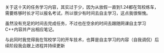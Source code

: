 关于这十天的任务学习内容，其实过于少，因为从放假一直到1.24都在驾校练车，需要练够时长才可以报名考试，所以很少有时间去自主学习，这点我很惭愧。

虽然没有充足的时间去完成任务，不过也在空余的时间去跟随网课自主学习C++内容并产出相应笔记。

与此同时我觉得我在驾校学习的开车技术，也算是自主学习的内容（自我调侃）后续阶段我会跟上进程并持续更新
